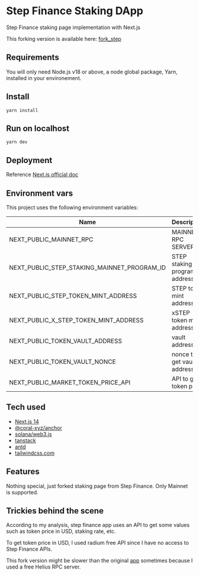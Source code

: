 # Step Finance Staking DApp

Step Finance staking page implementation with Next.js

This forking version is available here: [fork_step](https://step-staking-luckygrus-projects.vercel.app "fork_step")

## Requirements

You will only need Node.js v18 or above, a node global package, Yarn, installed in your environement.

## Install

`yarn install`

## Run on localhost

`yarn dev`

## Deployment

Reference [Next.js official doc](https://nextjs.org/docs/pages/building-your-application/deploying "Next.js official doc")

## Environment vars

This project uses the following environment variables:

| Name                          | Description                         | Default Value                                  |
| ----------------------------- | ------------------------------------| -----------------------------------------------|
|NEXT_PUBLIC_MAINNET_RPC           | MAINNET RPC SERVER        | https://mainnet.helius-rpc.com      |
|NEXT_PUBLIC_STEP_STAKING_MAINNET_PROGRAM_ID | STEP staking program address | Stk5NCWomVN3itaFjLu382u9ibb5jMSHEsh6CuhaGjB      |
|NEXT_PUBLIC_STEP_TOKEN_MINT_ADDRESS  | STEP token mint address | StepAscQoEioFxxWGnh2sLBDFp9d8rvKz2Yp39iDpyT      |
|NEXT_PUBLIC_X_STEP_TOKEN_MINT_ADDRESS  | xSTEP token mint address | xStpgUCss9piqeFUk2iLVcvJEGhAdJxJQuwLkXP555G |
|NEXT_PUBLIC_TOKEN_VAULT_ADDRESS  | vault address | ANYxxG365hutGYaTdtUQG8u2hC4dFX9mFHKuzy9ABQJi |
|NEXT_PUBLIC_TOKEN_VAULT_NONCE  | nonce to get vault address | 253 |
|NEXT_PUBLIC_MARKET_TOKEN_PRICE_API  | API to get token price | https://api-v3.raydium.io/mint/price |

## Tech used
- [Next.js 14](https://nextjs.org/docs "Next.js 14")
- [@coral-xyz/anchor](https://github.com/coral-xyz/anchor "@coral-xyz/anchor")
- [solana/web3.js](https://solana-labs.github.io/solana-web3.js/ "solana/web3.js")
- [tanstack](https://tanstack.com/query/latest "tanstack")
- [antd](https://ant.design/ "antd")
- [tailwindcss.com](https://tailwindcss.com/ "tailwindcss.com")

## Features

Nothing special, just forked staking page from Step Finance. Only Mainnet is supported.

## Trickies behind the scene

According to my analysis, step finance app uses an API to get some values such as token price in USD, staking rate, etc.

To get token price in USD, I used radium free API since I have no access to Step Finance APIs.

This fork version might be slower than the original [app](https://app.step.finance/en/stake "app") sometimes because I used a free Helius RPC server.